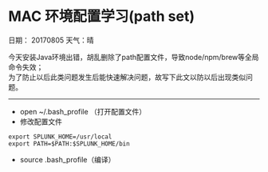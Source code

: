 # MAC 环境配置学习(path set)
日期： 20170805  天气：晴  

今天安装Java环境出错，胡乱删除了path配置文件，导致node/npm/brew等全局命令失效；  
为了防止以后此类问题发生后能快速解决问题，故写下此文以防以后出现类似问题。

--- 
- open ~/.bash_profile （打开配置文件） 
- 修改配置文件
```
export SPLUNK_HOME=/usr/local
export PATH=$PATH:$SPLUNK_HOME/bin
```
- source .bash_profile（编译）

